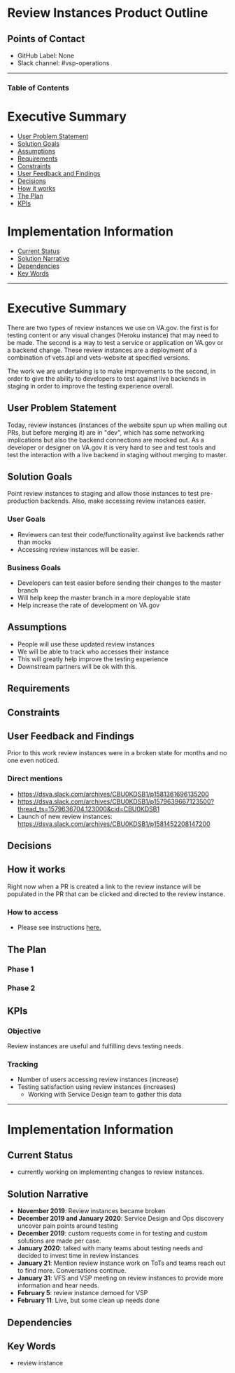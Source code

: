 # Review Instances Product Outline

## Points of Contact
- GitHub Label: None
- Slack channel: #vsp-operations

 
---

### Table of Contents

# Executive Summary 
- [User Problem Statement](#user-problem-statement)
- [Solution Goals](#solution-goals)
- [Assumptions](#assumptions)
- [Requirements](#requirements)
- [Constraints](#constraints)
- [User Feedback and Findings](#user-feedback-and-findings)
- [Decisions](#decisions)
- [How it works](#how-it-works)
- [The Plan](#the-plan)
- [KPIs](#kpis)

# Implementation Information
- [Current Status](#current-status)
- [Solution Narrative](#solution-narrative)
- [Dependencies](#Dependencies)
- [Key Words](#key-words)


---
# Executive Summary

There are two types of review instances we use on VA.gov. the first is for testing content or any visual changes (Heroku instance) that may need to be made. The second is a way to test a service or application on VA.gov or a backend change. These review instances are a deployment of a combination of vets.api and vets-website at specified versions.

The work we are undertaking is to make improvements to the second, in order to give the ability to developers to test against live backends in staging in order to improve the testing experience overall. 

## User Problem Statement
Today, review instances (instances of the website spun up when mailing out PRs, but before merging it) are in "dev", which has some networking implications but also the backend connections are mocked out. As a developer or designer on VA.gov it is very hard to see and test tools and test the interaction with a live backend in staging without merging to master.

## Solution Goals

Point review instances to staging and allow those instances to test pre-production backends. Also, make accessing review instances easier. 

### User Goals
- Reviewers can test their code/functionality against live backends rather than mocks
- Accessing review instances will be easier.

### Business Goals
- Developers can test easier before sending their changes to the master branch
- Will help keep the master branch in a more deployable state
- Help increase the rate of development on VA.gov

## Assumptions
- People will use these updated review instances
- We will be able to track who accesses their instance
- This will greatly help improve the testing experience
- Downstream partners will be ok with this.

## Requirements  


## Constraints


## User Feedback and Findings
Prior to this work review instances were in a broken state for months and no one even noticed. 

### Direct mentions
- https://dsva.slack.com/archives/CBU0KDSB1/p1581361696135200
- https://dsva.slack.com/archives/CBU0KDSB1/p1579639667123500?thread_ts=1579636704.123000&cid=CBU0KDSB1
- Launch of new review instances: https://dsva.slack.com/archives/CBU0KDSB1/p1581452208147200

## Decisions


## How it works
Right now when a PR is created a link to the review instance will be populated in the PR that can be clicked and directed to the review instance. 

### How to access
- Please see instructions [here.](https://github.com/department-of-veterans-affairs/va.gov-team/blob/master/platform/engineering/backend/review-instances.md)

## The Plan

### Phase 1 

### Phase 2 


## KPIs
### Objective
Review instances are useful and fulfilling devs testing needs.

### Tracking
- Number of users accessing review instances (increase)
- Testing satisfaction using review instances (increases) 
  - Working with Service Design team to gather this data


---

# Implementation Information


## Current Status
- currently working on implementing changes to review instances.

## Solution Narrative
- **November 2019**: Review instances became broken 
- **December 2019 and January 2020**: Service Design and Ops discovery uncover pain points around testing
- **December 2019**: custom requests come in for testing and custom solutions are made per case. 
- **January 2020**: talked with many teams about testing needs and decided to invest time in review instances
- **January 21**: Mention review instance work on ToTs and teams reach out to find more. Conversations continue.
- **January 31**: VFS and VSP meeting on review instances to provide more information and hear needs.
- **February 5**: review instance demoed for VSP
- **February 11**: Live, but some clean up needs done

## Dependencies


## Key Words
- review instance

